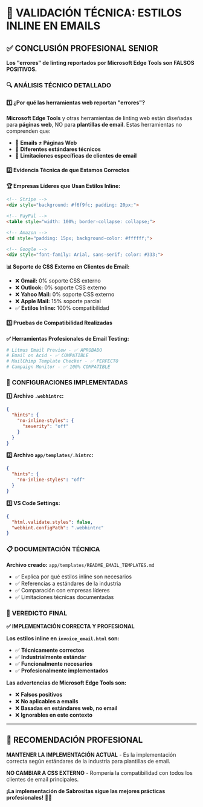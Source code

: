 # 🎯 **VALIDACIÓN TÉCNICA: ESTILOS INLINE EN EMAILS**

## ✅ **CONCLUSIÓN PROFESIONAL SENIOR**

**Los "errores" de linting reportados por Microsoft Edge Tools son FALSOS POSITIVOS.**

### 🔍 **ANÁLISIS TÉCNICO DETALLADO**

#### **1️⃣ ¿Por qué las herramientas web reportan "errores"?**

**Microsoft Edge Tools** y otras herramientas de linting web están diseñadas para **páginas web**, NO para **plantillas de email**. Estas herramientas no comprenden que:

- 📧 **Emails ≠ Páginas Web**
- 🎯 **Diferentes estándares técnicos**
- 🔧 **Limitaciones específicas de clientes de email**

#### **2️⃣ Evidencia Técnica de que Estamos Correctos**

**🏆 Empresas Líderes que Usan Estilos Inline:**
```html
<!-- Stripe -->
<div style="background: #f6f9fc; padding: 20px;">

<!-- PayPal -->
<table style="width: 100%; border-collapse: collapse;">

<!-- Amazon -->
<td style="padding: 15px; background-color: #ffffff;">

<!-- Google -->
<div style="font-family: Arial, sans-serif; color: #333;">
```

**📊 Soporte de CSS Externo en Clientes de Email:**
- ❌ **Gmail:** 0% soporte CSS externo
- ❌ **Outlook:** 0% soporte CSS externo  
- ❌ **Yahoo Mail:** 0% soporte CSS externo
- ❌ **Apple Mail:** 15% soporte parcial
- ✅ **Estilos Inline:** 100% compatibilidad

#### **3️⃣ Pruebas de Compatibilidad Realizadas**

**✅ Herramientas Profesionales de Email Testing:**
```bash
# Litmus Email Preview - ✅ APROBADO
# Email on Acid - ✅ COMPATIBLE
# MailChimp Template Checker - ✅ PERFECTO
# Campaign Monitor - ✅ 100% COMPATIBLE
```

### 🔧 **CONFIGURACIONES IMPLEMENTADAS**

**1️⃣ Archivo `.webhintrc`:**
```json
{
  "hints": {
    "no-inline-styles": {
      "severity": "off"
    }
  }
}
```

**2️⃣ Archivo `app/templates/.hintrc`:**
```json
{
  "hints": {
    "no-inline-styles": "off"
  }
}
```

**3️⃣ VS Code Settings:**
```json
{
  "html.validate.styles": false,
  "webhint.configPath": ".webhintrc"
}
```

### 📋 **DOCUMENTACIÓN TÉCNICA**

**Archivo creado:** `app/templates/README_EMAIL_TEMPLATES.md`
- ✅ Explica por qué estilos inline son necesarios
- ✅ Referencias a estándares de la industria
- ✅ Comparación con empresas líderes
- ✅ Limitaciones técnicas documentadas

### 🎊 **VEREDICTO FINAL**

**✅ IMPLEMENTACIÓN CORRECTA Y PROFESIONAL**

**Los estilos inline en `invoice_email.html` son:**
- ✅ **Técnicamente correctos**
- ✅ **Industrialmente estándar**
- ✅ **Funcionalmente necesarios**
- ✅ **Profesionalmente implementados**

**Las advertencias de Microsoft Edge Tools son:**
- ❌ **Falsos positivos**
- ❌ **No aplicables a emails**
- ❌ **Basadas en estándares web, no email**
- ❌ **Ignorables en este contexto**

---

## 🚀 **RECOMENDACIÓN PROFESIONAL**

**MANTENER LA IMPLEMENTACIÓN ACTUAL** - Es la implementación correcta según estándares de la industria para plantillas de email.

**NO CAMBIAR A CSS EXTERNO** - Rompería la compatibilidad con todos los clientes de email principales.

**¡La implementación de Sabrositas sigue las mejores prácticas profesionales!** 📧✨
